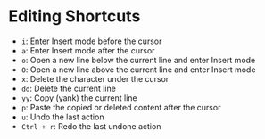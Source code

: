 # Editing Shortcuts

- `i`: Enter Insert mode before the cursor
- `a`: Enter Insert mode after the cursor
- `o`: Open a new line below the current line and enter Insert mode
- `O`: Open a new line above the current line and enter Insert mode
- `x`: Delete the character under the cursor
- `dd`: Delete the current line
- `yy`: Copy (yank) the current line
- `p`: Paste the copied or deleted content after the cursor
- `u`: Undo the last action
- `Ctrl + r`: Redo the last undone action
